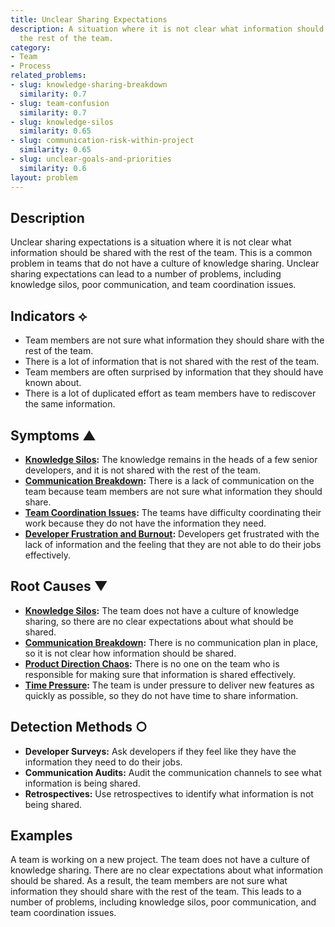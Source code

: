 ```yaml
---
title: Unclear Sharing Expectations
description: A situation where it is not clear what information should be shared with
  the rest of the team.
category:
- Team
- Process
related_problems:
- slug: knowledge-sharing-breakdown
  similarity: 0.7
- slug: team-confusion
  similarity: 0.7
- slug: knowledge-silos
  similarity: 0.65
- slug: communication-risk-within-project
  similarity: 0.65
- slug: unclear-goals-and-priorities
  similarity: 0.6
layout: problem
---
```


## Description
Unclear sharing expectations is a situation where it is not clear what information should be shared with the rest of the team. This is a common problem in teams that do not have a culture of knowledge sharing. Unclear sharing expectations can lead to a number of problems, including knowledge silos, poor communication, and team coordination issues.

## Indicators ⟡
- Team members are not sure what information they should share with the rest of the team.
- There is a lot of information that is not shared with the rest of the team.
- Team members are often surprised by information that they should have known about.
- There is a lot of duplicated effort as team members have to rediscover the same information.

## Symptoms ▲
- **[Knowledge Silos](knowledge-silos.md):** The knowledge remains in the heads of a few senior developers, and it is not shared with the rest of the team.
- **[Communication Breakdown](communication-breakdown.md):** There is a lack of communication on the team because team members are not sure what information they should share.
- **[Team Coordination Issues](team-coordination-issues.md):** The teams have difficulty coordinating their work because they do not have the information they need.
- **[Developer Frustration and Burnout](developer-frustration-and-burnout.md):** Developers get frustrated with the lack of information and the feeling that they are not able to do their jobs effectively.

## Root Causes ▼
- **[Knowledge Silos](knowledge-silos.md):** The team does not have a culture of knowledge sharing, so there are no clear expectations about what should be shared.
- **[Communication Breakdown](communication-breakdown.md):** There is no communication plan in place, so it is not clear how information should be shared.
- **[Product Direction Chaos](product-direction-chaos.md):** There is no one on the team who is responsible for making sure that information is shared effectively.
- **[Time Pressure](time-pressure.md):** The team is under pressure to deliver new features as quickly as possible, so they do not have time to share information.

## Detection Methods ○
- **Developer Surveys:** Ask developers if they feel like they have the information they need to do their jobs.
- **Communication Audits:** Audit the communication channels to see what information is being shared.
- **Retrospectives:** Use retrospectives to identify what information is not being shared.

## Examples
A team is working on a new project. The team does not have a culture of knowledge sharing. There are no clear expectations about what information should be shared. As a result, the team members are not sure what information they should share with the rest of the team. This leads to a number of problems, including knowledge silos, poor communication, and team coordination issues.
